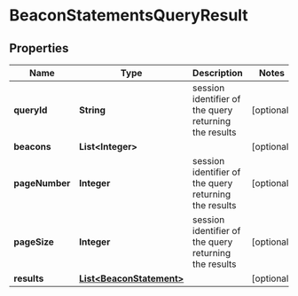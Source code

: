 
# BeaconStatementsQueryResult

## Properties
Name | Type | Description | Notes
------------ | ------------- | ------------- | -------------
**queryId** | **String** | session identifier of the query returning the results  |  [optional]
**beacons** | **List&lt;Integer&gt;** |  |  [optional]
**pageNumber** | **Integer** | session identifier of the query returning the results  |  [optional]
**pageSize** | **Integer** | session identifier of the query returning the results  |  [optional]
**results** | [**List&lt;BeaconStatement&gt;**](BeaconStatement.md) |  |  [optional]



